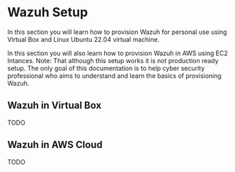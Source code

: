 # Wazuh Setup
In this section you will learn how to provision Wazuh for personal use using Virtual Box and Linux Ubuntu 22.04 virtual machine.

In this section you will also learn how to provision Wazuh in AWS using EC2 Intances.
Note: That although this setup works it is not production ready setup. The only goal of this documentation is to help cyber security professional who aims to understand and learn the basics of provisioning Wazuh.


## Wazuh in Virtual Box
TODO


## Wazuh in AWS Cloud
TODO
